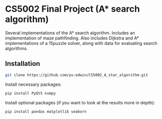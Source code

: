 # CS5002 Final Project (A* search algorithm)
Several implementations of the A* search algorithm. Includes an implementation of maze pathfinding. Also includes Dijkstra and A* implementations of a 15puzzle solver, along with data for evaluating search algorithms.

## Installation

```bash
git clone https://github.com/yu-edwin/CS5002_A_star_algorithm.git
```

Install necessary packages:
```bash
pip install PyQt5 numpy
```

Install optional packages (if you want to look at the results more in depth):
```bash
pip install pandas matplotlib seaborn
```
